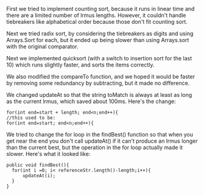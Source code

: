First we tried to implement counting sort, because it runs in linear time and there are a limited number of lrmus lengths.
 However, it couldn't handle tiebreakers like alphabetical order because those don't fit counting sort.

Next we tried radix sort, by considering the tiebreakers as digits and
using Arrays.Sort for each, but it ended up being slower than using Arrays.sort
with the original comparator.

Next we implemented quicksort (with a switch to insertion sort for the last 10) which
runs slightly faster, and sorts the items correctly. 

We also modified the compareTo function, and we hoped it would be faster by removing some redundancy by subtracting, but it made no difference.

We changed updateAt so that the string toMatch is always at least as long as the current lrmus, which saved
about 100ms. Here's the change:
```
for(int end=start + length; end<n;end++){
//this used to be:
for(int end=start; end<n;end++){
```

We tried to change the for loop in the findBest() function so that when you get near the end you don't call
updateAt() if it can't produce an lrmus longer than the current best, but the operation in the for loop actually made it
slower. Here's what it looked like:

```
public void findBest(){
  for(int i =0; i< referenceStr.length()-length;i++){
      updateAt(i);
  }
}
```


